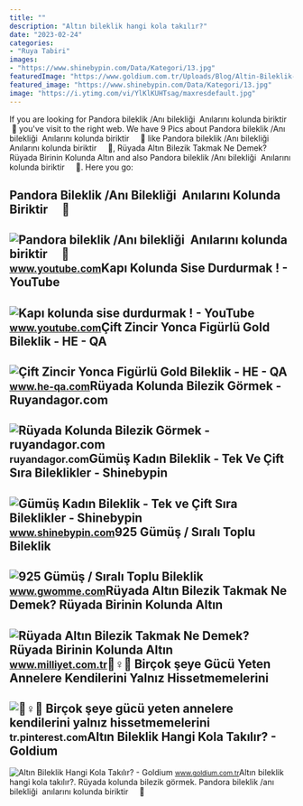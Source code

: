 ```yaml
---
title: ""
description: "Altın bileklik hangi kola takılır?"
date: "2023-02-24"
categories:
- "Ruya Tabiri"
images:
- "https://www.shinebypin.com/Data/Kategori/13.jpg"
featuredImage: "https://www.goldium.com.tr/Uploads/Blog/Altin-Bileklik-Hangi-Kola-Takilir-c916.png"
featured_image: "https://www.shinebypin.com/Data/Kategori/13.jpg"
image: "https://i.ytimg.com/vi/YlKlKUHTsag/maxresdefault.jpg"
---
```


If you are looking for Pandora bileklik /Anı bilekliği ️ Anılarını kolunda biriktir ️ ️ ️ ️ ️🎉 you've visit to the right web. We have 9 Pics about Pandora bileklik /Anı bilekliği ️ Anılarını kolunda biriktir ️ ️ ️ ️ ️🎉 like Pandora bileklik /Anı bilekliği ️ Anılarını kolunda biriktir ️ ️ ️ ️ ️🎉, Rüyada Altın Bilezik Takmak Ne Demek? Rüyada Birinin Kolunda Altın and also Pandora bileklik /Anı bilekliği ️ Anılarını kolunda biriktir ️ ️ ️ ️ ️🎉. Here you go:

Pandora Bileklik /Anı Bilekliği ️ Anılarını Kolunda Biriktir ️ ️ ️ ️ ️🎉
-----------------------------------------------------------------------

 ![Pandora bileklik /Anı bilekliği ️ Anılarını kolunda biriktir ️ ️ ️ ️ ️🎉](https://i.ytimg.com/vi/lSFILNdkP9E/hq2.jpg?sqp=-oaymwEoCOADEOgC8quKqQMcGADwAQH4AZQDgALQBYoCDAgAEAEYZSBQKEAwDw==&rs=AOn4CLAXQKJLHbSGb__llsIyPZ_JvcUniw) <small>www.youtube.com</small>Kapı Kolunda Sise Durdurmak ! - YouTube
---------------------------------------

 ![Kapı kolunda sise durdurmak ! - YouTube](https://i.ytimg.com/vi/YlKlKUHTsag/maxresdefault.jpg) <small>www.youtube.com</small>Çift Zincir Yonca Figürlü Gold Bileklik - HE - QA
-------------------------------------------------

 ![Çift Zincir Yonca Figürlü Gold Bileklik - HE - QA](https://image.he-qa.com/-16002-28-B.jpg) <small>www.he-qa.com</small>Rüyada Kolunda Bilezik Görmek - Ruyandagor.com
----------------------------------------------

 ![Rüyada Kolunda Bilezik Görmek - ruyandagor.com](https://images.ruyandagor.com/2017/04/kolunda-bilezik-gormek-1837.jpg) <small>ruyandagor.com</small>Gümüş Kadın Bileklik - Tek Ve Çift Sıra Bileklikler - Shinebypin
----------------------------------------------------------------

 ![Gümüş Kadın Bileklik - Tek ve Çift Sıra Bileklikler - Shinebypin](https://www.shinebypin.com/Data/Kategori/13.jpg) <small>www.shinebypin.com</small>925 Gümüş / Sıralı Toplu Bileklik
---------------------------------

 ![925 Gümüş / Sıralı Toplu Bileklik](https://st2.myideasoft.com/idea/gn/23/myassets/products/292/c247fdcb-76ee-4e28-ab63-a758bad4101f.jpeg?revision=1662460322) <small>www.gwomme.com</small>Rüyada Altın Bilezik Takmak Ne Demek? Rüyada Birinin Kolunda Altın
------------------------------------------------------------------

 ![Rüyada Altın Bilezik Takmak Ne Demek? Rüyada Birinin Kolunda Altın](https://i2.milimaj.com/i/milliyet/75/0x410/5f1b6fe65542830cf0fb3d3a.jpg) <small>www.milliyet.com.tr</small>👱♀💪 Birçok şeye Gücü Yeten Annelere Kendilerini Yalnız Hissetmemelerini
-----------------------------------------------------------------------

 ![👱♀💪 Birçok şeye gücü yeten annelere kendilerini yalnız hissetmemelerini](https://i.pinimg.com/originals/84/42/dc/8442dcc0c0925a4c26647661b18d74fe.jpg) <small>tr.pinterest.com</small>Altın Bileklik Hangi Kola Takılır? - Goldium
--------------------------------------------

 ![Altın Bileklik Hangi Kola Takılır? - Goldium](https://www.goldium.com.tr/Uploads/Blog/Altin-Bileklik-Hangi-Kola-Takilir-c916.png) <small>www.goldium.com.tr</small>Altın bileklik hangi kola takılır?. Rüyada kolunda bilezik görmek. Pandora bileklik /anı bilekliği ️ anılarını kolunda biriktir ️ ️ ️ ️ ️🎉
